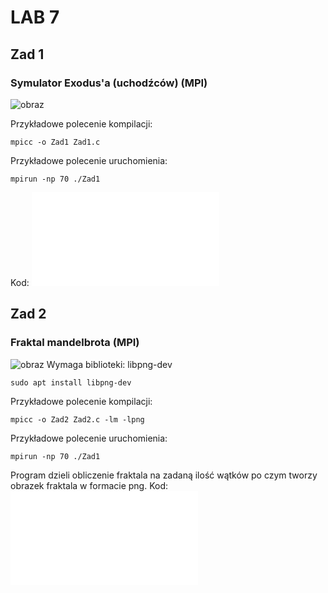 # LAB 7
## Zad 1
### Symulator Exodus'a (uchodźców) (MPI)
![obraz](https://user-images.githubusercontent.com/38810840/144750375-c4346d1c-b64d-4531-9c9d-d0ead5e23018.png)


Przykładowe polecenie kompilacji:
```
mpicc -o Zad1 Zad1.c
```
Przykładowe polecenie uruchomienia:
```
mpirun -np 70 ./Zad1
```
Kod: ![Zad1](Zad1.c)

## Zad 2
### Fraktal mandelbrota (MPI)
![obraz](https://user-images.githubusercontent.com/38810840/144714421-b7a2bccc-f8de-4344-9c8e-5daa606f36fc.png)
Wymaga biblioteki: libpng-dev
```
sudo apt install libpng-dev
```

Przykładowe polecenie kompilacji:
```
mpicc -o Zad2 Zad2.c -lm -lpng
```
Przykładowe polecenie uruchomienia:
```
mpirun -np 70 ./Zad1
```
Program dzieli obliczenie fraktala na zadaną ilość wątków po czym tworzy obrazek fraktala w formacie png.
Kod: ![Zad2](Zad2.c)
